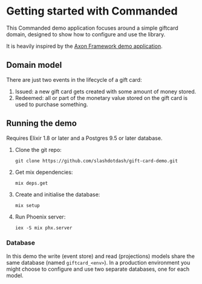 # Getting started with Commanded

This Commanded demo application focuses around a simple giftcard domain, designed to show how to configure and use the library.

It is heavily inspired by the [Axon Framework demo application](https://github.com/AxonIQ/giftcard-demo/).

## Domain model

There are just two events in the lifecycle of a gift card:

1. Issued: a new gift card gets created with some amount of money stored.
2. Redeemed: all or part of the monetary value stored on the gift card is used to purchase something.

## Running the demo

Requires Elixir 1.8 or later and a Postgres 9.5 or later database.

1. Clone the git repo:

    ```console
    git clone https://github.com/slashdotdash/gift-card-demo.git
    ```

3. Get mix dependencies:

    ```console
    mix deps.get
    ```

3. Create and initialise the database:

    ```console
    mix setup
    ```

4. Run Phoenix server:

    ```console
    iex -S mix phx.server
    ```

### Database

In this demo the write (event store) and read (projections) models share the same database (named `giftcard_<env>`). In a production environment you might choose to configure and use two separate databases, one for each model.
